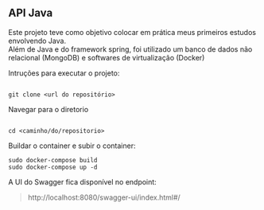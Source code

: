## API Java

Este projeto teve como objetivo colocar em prática meus primeiros estudos envolvendo Java.
<br>
Além de Java e do framework spring, foi utilizado um banco de dados não relacional (MongoDB) e softwares de virtualização (Docker)

Intruções para executar o projeto:
```

git clone <url do repositório>

```

Navegar para o diretorio <br>


```

cd <caminho/do/repositorio>

```

Buildar o container e subir o container:

```
sudo docker-compose build
sudo docker-compose up -d

```

A UI do Swagger fica disponível no endpoint:
> http://localhost:8080/swagger-ui/index.html#/
